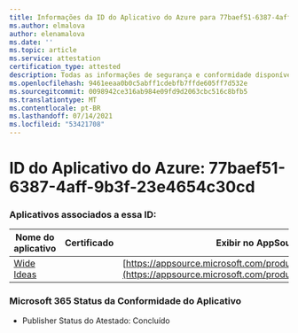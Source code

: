 ```yaml
---
title: Informações da ID do Aplicativo do Azure para 77baef51-6387-4aff-9b3f-23e4654c30cd
ms.author: elmalova
author: elenamalova
ms.date: ''
ms.topic: article
ms.service: attestation
certification_type: attested
description: Todas as informações de segurança e conformidade disponíveis para 77baef51-6387-4aff-9b3f-23e4654c30cd.
ms.openlocfilehash: 9461eeaa0b0c5abff1cdebfb7ffde605ff7d532e
ms.sourcegitcommit: 0098942ce316ab984e09fd9d2063cbc516c8bfb5
ms.translationtype: MT
ms.contentlocale: pt-BR
ms.lasthandoff: 07/14/2021
ms.locfileid: "53421708"
---
```

# <a name="azure-app-id-77baef51-6387-4aff-9b3f-23e4654c30cd"></a>ID do Aplicativo do Azure: 77baef51-6387-4aff-9b3f-23e4654c30cd


### <a name="apps-associated-with-this-id"></a>Aplicativos associados a essa ID:
| **Nome do aplicativo** | **Certificado** | **Exibir no AppSource** |
|-|-|-|
| [Wide Ideas](https://docs.microsoft.com/en-us/microsoft-365-app-certification/forward/WA200000819) |  | [https://appsource.microsoft.com/product/office/WA200000819](https://appsource.microsoft.com/product/office/WA200000819) |

### <a name="microsoft-365-app-compliance-status"></a>Microsoft 365 Status da Conformidade do Aplicativo
- Publisher Status do Atestado: Concluído
